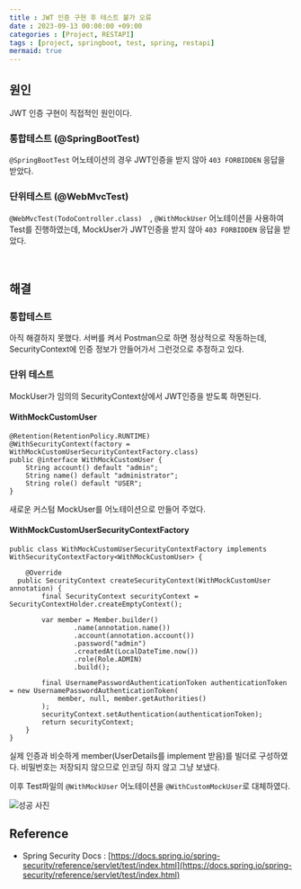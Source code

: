 ```yaml
---
title : JWT 인증 구현 후 테스트 불가 오류
date : 2023-09-13 00:00:00 +09:00
categories : [Project, RESTAPI]
tags : [project, springboot, test, spring, restapi]
mermaid: true
---
```


## 원인
JWT 인증 구현이 직접적인 원인이다.

### 통합테스트 (@SpringBootTest)
```@SpringBootTest``` 어노테이션의 경우 JWT인증을 받지 않아 ```403 FORBIDDEN``` 응답을 받았다.

### 단위테스트 (@WebMvcTest)
```@WebMvcTest(TodoController.class)  ```, ```@WithMockUser``` 어노테이션을 사용하여 Test를 진행하였는데, MockUser가 JWT인증을 받지 않아 ```403 FORBIDDEN``` 응답을 받았다.

<br>

## 해결

### 통합테스트
아직 해결하지 못했다.
서버를 켜서 Postman으로 하면 정상적으로 작동하는데, SecurityContext에 인증 정보가 안들어가서 그런것으로 추정하고 있다.

### 단위 테스트
MockUser가 임의의 SecurityContext상에서 JWT인증을 받도록 하면된다.

#### WithMockCustomUser

	@Retention(RetentionPolicy.RUNTIME)  
	@WithSecurityContext(factory = WithMockCustomUserSecurityContextFactory.class)  
	public @interface WithMockCustomUser {  
	    String account() default "admin";  
	    String name() default "administrator";  
	    String role() default "USER";  
	}

새로운 커스텀 MockUser를 어노테이션으로 만들어 주었다.

#### WithMockCustomUserSecurityContextFactory 

	public class WithMockCustomUserSecurityContextFactory implements WithSecurityContextFactory<WithMockCustomUser> {  
	  
	    @Override  
	  public SecurityContext createSecurityContext(WithMockCustomUser annotation) {  
	        final SecurityContext securityContext = SecurityContextHolder.createEmptyContext();  
	  
	        var member = Member.builder()  
	                .name(annotation.name())  
	                .account(annotation.account())  
	                .password("admin")  
	                .createdAt(LocalDateTime.now())  
	                .role(Role.ADMIN)  
	                .build();  
	  
	        final UsernamePasswordAuthenticationToken authenticationToken = new UsernamePasswordAuthenticationToken(  
	            member, null, member.getAuthorities()  
	        );  
	        securityContext.setAuthentication(authenticationToken);  
	        return securityContext;  
	    }  
	}

실제 인증과 비슷하게 member(UserDetails를 implement 받음)를 빌더로 구성하였다. 비밀번호는 저장되지 않으므로 인코딩 하지 않고 그냥 보냈다.

이후 Test파일의 ```@WithMockUser``` 어노테이션을 ```@WithCustomMockUser```로 대체하였다.

![성공 사진]("/assets/img/restApiTrouble/001.png")

## Reference
- Spring Security Docs : [https://docs.spring.io/spring-security/reference/servlet/test/index.html](https://docs.spring.io/spring-security/reference/servlet/test/index.html)